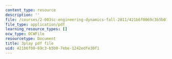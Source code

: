 ```yaml
---
content_type: resource
description: ''
file: /courses/2-003sc-engineering-dynamics-fall-2011/421b6f0069c3b5b07ebe1242edfe30f1_fK9AGvLf3yw.pdf
file_type: application/pdf
learning_resource_types: []
ocw_type: OCWFile
resourcetype: Document
title: 3play pdf file
uid: 421b6f00-69c3-b5b0-7ebe-1242edfe30f1
---
```

